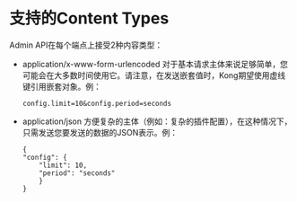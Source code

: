 # 支持的Content Types

Admin API在每个端点上接受2种内容类型：

- application/x-www-form-urlencoded
	对于基本请求主体来说足够简单，您可能会在大多数时间使用它。请注意，在发送嵌套值时，Kong期望使用虚线键引用嵌套对象。例：
    ```
    config.limit=10&config.period=seconds
    ```
- application/json
	方便复杂的主体（例如：复杂的插件配置），在这种情况下，只需发送您要发送的数据的JSON表示。例：
    ```
    {
    "config": {
        "limit": 10,
        "period": "seconds"
    	}
	}
    ```